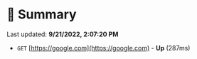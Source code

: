 # 📖 Summary
Last updated: **9/21/2022, 2:07:20 PM**

- `GET` [https://google.com](https://google.com) - **Up** (287ms)
